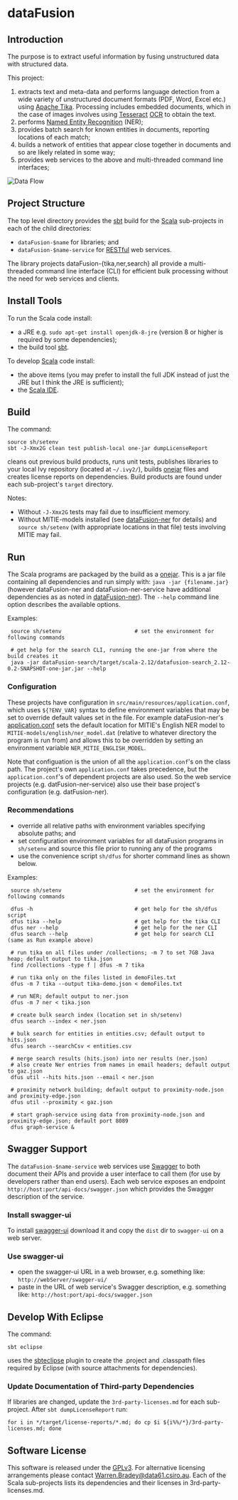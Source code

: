 # dataFusion

## Introduction

The purpose is to extract useful information by fusing unstructured data with structured data.

This project:

1. extracts text and meta-data and performs language detection from a wide variety of unstructured document formats (PDF, Word, Excel etc.) using [Apache Tika](https://tika.apache.org/). Processing includes embedded documents, which in the case of images involves using [Tesseract](https://github.com/tesseract-ocr/tesseract/wiki) [OCR](https://en.wikipedia.org/wiki/Optical_character_recognition) to obtain the text.
2. performs [Named Entity Recognition](https://en.wikipedia.org/wiki/Named-entity_recognition) (NER);
4. provides batch search for known entities in documents, reporting locations of each match;
6. builds a network of entities that appear close together in documents and so are likely related in some way; 
7. provides web services to the above and multi-threaded command line interfaces;

![Data Flow](images/datafusion.png "Data Flow")

## Project Structure
The top level directory provides the [sbt](http://www.scala-sbt.org/) build for the [Scala](http://scala-lang.org/) sub-projects in each of the child directories:
- `dataFusion-$name` for libraries; and
- `dataFusion-$name-service` for [RESTful](https://en.wikipedia.org/wiki/Representational_state_transfer) web services.

The library projects dataFusion-{tika,ner,search} all provide a multi-threaded command line interface (CLI) for efficient bulk processing without the need for web services and clients.

## Install Tools

To run the Scala code install:
- a JRE e.g. `sudo apt-get install openjdk-8-jre` (version 8 or higher is required by some dependencies);
- the build tool [sbt](http://www.scala-sbt.org/).

To develop [Scala](http://scala-lang.org/) code install:
- the above items (you may prefer to install the full JDK instead of just the JRE but I think the JRE is sufficient);
- the [Scala IDE](http://scala-ide.org/download/current.html).

## Build

The command:

    source sh/setenv
    sbt -J-Xmx2G clean test publish-local one-jar dumpLicenseReport

cleans out previous build products, runs unit tests, publishes libraries to your local Ivy repository (located at `~/.ivy2/`), builds [onejar](https://github.com/sbt/sbt-onejar) files and creates license reports on dependencies. Build products are found under each sub-project's `target` directory.

Notes:
- Without `-J-Xmx2G` tests may fail due to insufficient memory. 
- Without MITIE-models installed (see [dataFusion-ner](dataFusion-ner) for details) and `source sh/setenv` (with appropriate locations in that file) tests involving MITIE may fail.

## Run

The Scala programs are packaged by the build as a [onejar](https://github.com/sbt/sbt-onejar). This is a jar file containing all dependencies and run simply with: `java -jar {filename.jar}` (however dataFusion-ner and dataFusion-ner-service have additional dependencies as as noted in [dataFusion-ner](dataFusion-ner)). The `--help` command line option describes the available options.

Examples:

     source sh/setenv                       # set the environment for following commands

     # get help for the search CLI, running the one-jar from where the build creates it 
     java -jar dataFusion-search/target/scala-2.12/datafusion-search_2.12-0.2-SNAPSHOT-one-jar.jar --help


### Configuration
These projects have configuration in `src/main/resources/application.conf`, which uses `${?ENV_VAR}` syntax to define environment variables that may be set to override default values set in the file. For example dataFusion-ner's [application.conf](dataFusion-ner/src/main/resources/application.conf) sets the default location for MITIE's English NER model to `MITIE-models/english/ner_model.dat` (relative to whatever directory the program is run from) and allows this to be overridden by setting an environment variable `NER_MITIE_ENGLISH_MODEL`.

Note that configuation is the union of all the `application.conf`'s on the class path. The project's own `application.conf` takes precedence, but the `application.conf`'s of dependent projects
are also used. So the web service projects (e.g. datFusion-ner-service) also use their base project's configuration (e.g. datFusion-ner).

### Recommendations

- override all relative paths with environment variables specifying absolute paths; and
- set configuration environment variables for all dataFusion programs in `sh/setenv` and source this file prior to running any of the programs
- use the convenience script `sh/dfus` for shorter command lines as shown below.

Examples:

     source sh/setenv                       # set the environment for following commands

     dfus -h                                # get help for the sh/dfus script
     dfus tika --help                       # get help for the tika CLI
     dfus ner --help                        # get help for the ner CLI
     dfus search --help                     # get help for search CLI (same as Run example above)
     
     # run tika on all files under /collections; -m 7 to set 7GB Java heap; default output to tika.json
     find /collections -type f | dfus -m 7 tika
     
     # run tika only on the files listed in demoFiles.txt
     dfus -m 7 tika --output tika-demo.json < demoFiles.txt
     
     # run NER; default output to ner.json
     dfus -m 7 ner < tika.json
     
     # create bulk search index (location set in sh/setenv)
     dfus search --index < ner.json
     
     # bulk search for entities in entities.csv; default output to hits.json
     dfus search --searchCsv < entities.csv
     
     # merge search results (hits.json) into ner results (ner.json)
     # also create Ner entries from names in email headers; default output to gaz.json
     dfus util --hits hits.json --email < ner.json
     
     # proximity network building; default output to proximity-node.json and proximity-edge.json
     dfus util --proximity < gaz.json
     
     # start graph-service using data from proximity-node.json and proximity-edge.json; default port 8089
     dfus graph-service &
     
## Swagger Support

The `dataFusion-$name-service` web services use [Swagger](https://swagger.io/) to both
document their APIs and provide a user interface to call them (for use by developers rather than end users).
Each web service exposes an endpoint `http://host:port/api-docs/swagger.json` which provides the Swagger description of the service.

### Install swagger-ui

To install [swagger-ui](https://swagger.io/swagger-ui/) download it and copy the `dist` dir to `swagger-ui` on a web server.

### Use swagger-ui

- open the swagger-ui URL in a web browser, e.g. something like: `http://webServer/swagger-ui/`
- paste in the URL of web service's Swagger description, e.g. something like: `http://host:port/api-docs/swagger.json`

## Develop With Eclipse

The command:

    sbt eclipse

uses the [sbteclipse](https://github.com/typesafehub/sbteclipse/wiki/Using-sbteclipse) plugin to create the .project and .classpath files required by Eclipse (with source attachments for dependencies).

### Update Documentation of Third-party Dependencies

If libraries are changed, update the `3rd-party-licenses.md` for each sub-project.
After `sbt dumpLicenseReport` run:

    for i in */target/license-reports/*.md; do cp $i ${i%%/*}/3rd-party-licenses.md; done

## Software License

This software is released under the [GPLv3](LICENSE.txt). For alternative licensing arrangements please contact Warren.Bradey@data61.csiro.au. Each of the Scala sub-projects lists its dependencies and their licenses in 3rd-party-licenses.md.

